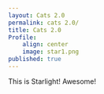 ```yaml
---
layout: Cats 2.0
permalink: cats 2.0/
title: Cats 2.0
Profile: 
    align: center
    image: star1.png
published: true
---
```


This is Starlight! Awesome!